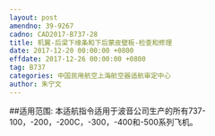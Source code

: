 ```yaml
---
layout: post
amendno: 39-9267
cadno: CAD2017-B737-28
title: 机翼-后梁下缘条和下后蒙皮壁板-检查和修理
date: 2017-12-20 00:00:00 +0800
effdate: 2017-12-26 00:00:00 +0800
tag: B737
categories: 中国民用航空上海航空器适航审定中心
author: 朱宁文
---
```


##适用范围:
本适航指令适用于波音公司生产的所有737-100，-200，-200C，-300，-400和-500系列飞机。

